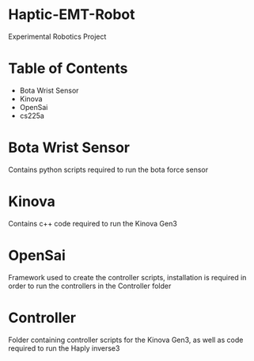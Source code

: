 # Haptic-EMT-Robot
Experimental Robotics Project

# Table of Contents
* Bota Wrist Sensor
* Kinova
* OpenSai
* cs225a

# Bota Wrist Sensor
Contains python scripts required to run the bota force sensor

# Kinova 
Contains c++ code required to run the Kinova Gen3

# OpenSai
Framework used to create the controller scripts, installation is required in order to run the controllers in the Controller folder

# Controller
Folder containing controller scripts for the Kinova Gen3, as well as code required to run the Haply inverse3
